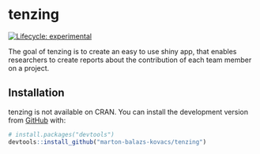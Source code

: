 
<!-- README.md is generated from README.Rmd. Please edit that file -->

# tenzing

<!-- badges: start -->

[![Lifecycle:
experimental](https://img.shields.io/badge/lifecycle-experimental-orange.svg)](https://www.tidyverse.org/lifecycle/#experimental)
<!-- badges: end -->

The goal of tenzing is to create an easy to use shiny app, that enables
researchers to create reports about the contribution of each team member
on a project.

## Installation

tenzing is not available on CRAN. You can install the development
version from [GitHub](https://github.com/) with:

``` r
# install.packages("devtools")
devtools::install_github("marton-balazs-kovacs/tenzing")
```
